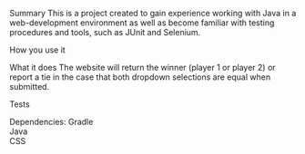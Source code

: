 Summary
This is a project created to gain experience working with Java in a web-development environment as well as become familiar with testing procedures and tools, such as JUnit and Selenium.

How you use it


What it does
The website will return the winner (player 1 or player 2) or report a tie in the case that both dropdown selections are equal when submitted.

Tests


Dependencies:
Gradle  
Java  
CSS  
